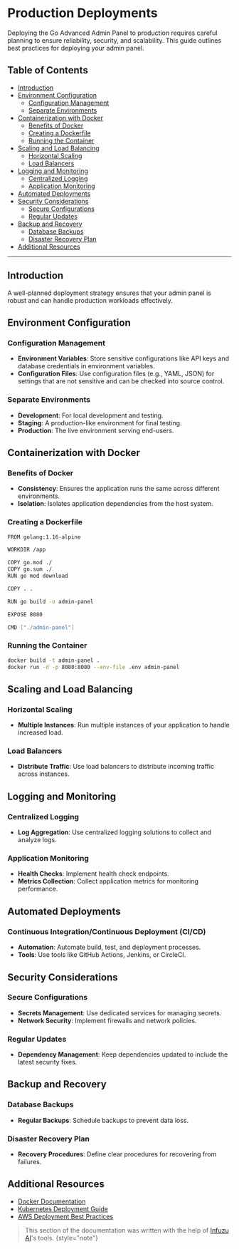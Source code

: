 # Production Deployments

Deploying the Go Advanced Admin Panel to production requires careful planning to ensure reliability, security, and 
scalability. This guide outlines best practices for deploying your admin panel.

## Table of Contents

- [Introduction](#introduction)
- [Environment Configuration](#environment-configuration)
    - [Configuration Management](#configuration-management)
    - [Separate Environments](#separate-environments)
- [Containerization with Docker](#containerization-with-docker)
    - [Benefits of Docker](#benefits-of-docker)
    - [Creating a Dockerfile](#creating-a-dockerfile)
    - [Running the Container](#running-the-container)
- [Scaling and Load Balancing](#scaling-and-load-balancing)
    - [Horizontal Scaling](#horizontal-scaling)
    - [Load Balancers](#load-balancers)
- [Logging and Monitoring](#logging-and-monitoring)
    - [Centralized Logging](#centralized-logging)
    - [Application Monitoring](#application-monitoring)
- [Automated Deployments](#automated-deployments)
- [Security Considerations](#security-considerations)
    - [Secure Configurations](#secure-configurations)
    - [Regular Updates](#regular-updates)
- [Backup and Recovery](#backup-and-recovery)
    - [Database Backups](#database-backups)
    - [Disaster Recovery Plan](#disaster-recovery-plan)
- [Additional Resources](#additional-resources)

---

## Introduction

A well-planned deployment strategy ensures that your admin panel is robust and can handle production workloads 
effectively.

## Environment Configuration

### Configuration Management

- **Environment Variables**: Store sensitive configurations like API keys and database credentials in environment 
variables.
- **Configuration Files**: Use configuration files (e.g., YAML, JSON) for settings that are not sensitive and can be 
checked into source control.

### Separate Environments

- **Development**: For local development and testing.
- **Staging**: A production-like environment for final testing.
- **Production**: The live environment serving end-users.

## Containerization with Docker

### Benefits of Docker

- **Consistency**: Ensures the application runs the same across different environments.
- **Isolation**: Isolates application dependencies from the host system.

### Creating a Dockerfile

```bash
FROM golang:1.16-alpine

WORKDIR /app

COPY go.mod ./
COPY go.sum ./
RUN go mod download

COPY . .

RUN go build -o admin-panel

EXPOSE 8080

CMD ["./admin-panel"]
```

### Running the Container

```bash
docker build -t admin-panel .
docker run -d -p 8080:8080 --env-file .env admin-panel
```

## Scaling and Load Balancing

### Horizontal Scaling

- **Multiple Instances**: Run multiple instances of your application to handle increased load.

### Load Balancers

- **Distribute Traffic**: Use load balancers to distribute incoming traffic across instances.

## Logging and Monitoring

### Centralized Logging

- **Log Aggregation**: Use centralized logging solutions to collect and analyze logs.

### Application Monitoring

- **Health Checks**: Implement health check endpoints.
- **Metrics Collection**: Collect application metrics for monitoring performance.

## Automated Deployments

### Continuous Integration/Continuous Deployment (CI/CD)

- **Automation**: Automate build, test, and deployment processes.
- **Tools**: Use tools like GitHub Actions, Jenkins, or CircleCI.

## Security Considerations

### Secure Configurations

- **Secrets Management**: Use dedicated services for managing secrets.
- **Network Security**: Implement firewalls and network policies.

### Regular Updates

- **Dependency Management**: Keep dependencies updated to include the latest security fixes.

## Backup and Recovery

### Database Backups

- **Regular Backups**: Schedule backups to prevent data loss.

### Disaster Recovery Plan

- **Recovery Procedures**: Define clear procedures for recovering from failures.

## Additional Resources

- [Docker Documentation](https://docs.docker.com/)
- [Kubernetes Deployment Guide](https://kubernetes.io/docs/tutorials/stateless-application/hello-minikube/)
- [AWS Deployment Best Practices](https://aws.amazon.com/architecture/well-architected/)


> This section of the documentation was written with the help of [Infuzu AI](https://infuzu.com)'s tools.
{style="note"}
